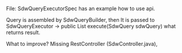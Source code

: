 File: SdwQueryExecutorSpec has an example how to use api.

Query is assembled by SdwQueryBuilder, then It is passed to SdwQueryExecutor ->    public List execute(SdwQuery sdwQuery) 
what returns result.

What to improve?
Missing RestController (SdwController.java),
